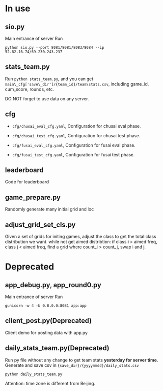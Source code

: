 # In use

## sio.py
Main entrance of server
Run 
```
python sio.py --port 8081/8081/8083/8084 --ip 52.82.16.74/69.230.243.237
```

## stats\_team.py
Run `python stats_team.py`, and you can get `main\_cfg['save\_dir']/{team_id}/team\stats.csv`, including game\_id, cum\_score, rounds, etc.

DO NOT forget to use data on any server.


## cfg
- `cfg/chusai_eval_cfg.yaml`, Configuration for chusai eval phase.

- `cfg/chusai_test_cfg.yaml`, Configuration for chusai test phase.

- `cfg/fusai_eval_cfg.yaml`, Configuration for fusai eval phase.

- `cfg/fusai_test_cfg.yaml`, Configuration for fusai test phase.


## leaderboard

Code for leaderboard

## game\_prepare.py

Randomly generate many initial grid and loc

## adjust\_grid\_set\_cls.py
Given a set of grids for initing games, adjust the class to get the total class distribution we want.
while not get aimed distribtion:
    if class i > aimed freq, class j < aimed freq, find a grid where count\_i > count\_j, swap i and j.

# Deprecated

## app\_debug.py, app\_round0.py
Main entrance of server
Run 
```
gunicorn -w 4 -b 0.0.0.0:8081 app:app

```

## client\_post.py(Deprecated)
Client demo for posting data with app.py

## daily\_stats\_team.py(Deprecated)

Run py file without any change to get team stats **yesterday for server time**. 
Generate and save csv in `{save_dir}/{yyyymmdd}/daily_stats.csv` 

```
python daily_stats_team.py
```
Attention: time zone is different from Beijing. 
